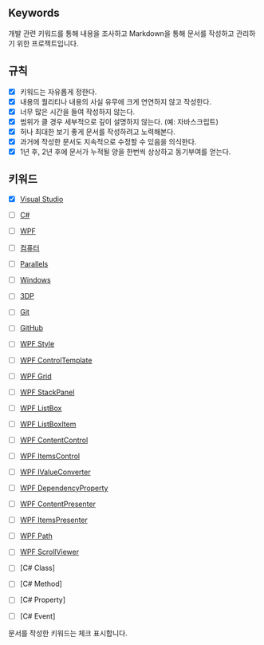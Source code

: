 ## Keywords

개발 관련 키워드를 통해 내용을 조사하고 Markdown을 통해 문서를 작성하고 관리하기 위한 프로젝트입니다.

## 규칙

- [x] 키워드는 자유롭게 정한다.
- [x] 내용의 퀄리티나 내용의 사실 유무에 크게 연연하지 않고 작성한다.
- [x] 너무 많은 시간을 들여 작성하지 않는다.
- [x] 범위가 클 경우 세부적으로 깊이 설명하지 않는다. (예: 자바스크립트)
- [x] 허나 최대한 보기 좋게 문서를 작성하려고 노력해본다.
- [x] 과거에 작성한 문서도 지속적으로 수정할 수 있음을 의식한다.
- [x] 1년 후, 2년 후에 문서가 누적될 양을 한번씩 상상하고 동기부여를 얻는다.

## 키워드

- [x] [Visual Studio](https://github.com/quyang115/keywords/blob/main/visualstudio.md)
- [ ] [C#](https://github.com/quyang115/keywords/blob/main/csharp.md)
- [ ] [WPF](https://github.com/quyang115/keywords/blob/main/wpf.md)
- [ ] [컴퓨터](https://github.com/quyang115/keywords/blob/main/computer.md)
- [ ] [Parallels](https://github.com/quyang115/keywords/blob/main/parallels.md)
- [ ] [Windows](https://github.com/quyang115/keywords/blob/main/windows.md)
- [ ] [3DP](#)
- [ ] [Git](#)
- [ ] [GitHub](#)
- [ ] [WPF Style](#)
- [ ] [WPF ControlTemplate](#)
- [ ] [WPF Grid](#)
- [ ] [WPF StackPanel](#)
- [ ] [WPF ListBox](#)
- [ ] [WPF ListBoxItem](#)
- [ ] [WPF ContentControl](#)
- [ ] [WPF ItemsControl](#)
- [ ] [WPF IValueConverter](#)
- [ ] [WPF DependencyProperty](#)
- [ ] [WPF ContentPresenter](#)
- [ ] [WPF ItemsPresenter](#)
- [ ] [WPF Path](#)
- [ ] [WPF ScrollViewer](#)
- [ ] [C# Class]
- [ ] [C# Method]
- [ ] [C# Property]
- [ ] [C# Event]


문서를 작성한 키워드는 체크 표시합니다.
